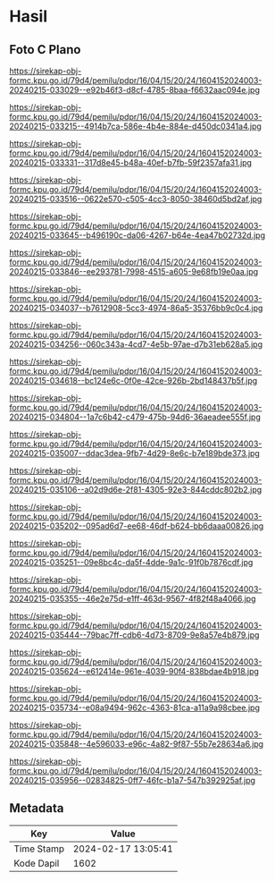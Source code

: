 # Hasil

## Foto C Plano

https://sirekap-obj-formc.kpu.go.id/79d4/pemilu/pdpr/16/04/15/20/24/1604152024003-20240215-033029--e92b46f3-d8cf-4785-8baa-f6632aac094e.jpg

https://sirekap-obj-formc.kpu.go.id/79d4/pemilu/pdpr/16/04/15/20/24/1604152024003-20240215-033215--4914b7ca-586e-4b4e-884e-d450dc0341a4.jpg

https://sirekap-obj-formc.kpu.go.id/79d4/pemilu/pdpr/16/04/15/20/24/1604152024003-20240215-033331--317d8e45-b48a-40ef-b7fb-59f2357afa31.jpg

https://sirekap-obj-formc.kpu.go.id/79d4/pemilu/pdpr/16/04/15/20/24/1604152024003-20240215-033516--0622e570-c505-4cc3-8050-38460d5bd2af.jpg

https://sirekap-obj-formc.kpu.go.id/79d4/pemilu/pdpr/16/04/15/20/24/1604152024003-20240215-033645--b496190c-da06-4267-b64e-4ea47b02732d.jpg

https://sirekap-obj-formc.kpu.go.id/79d4/pemilu/pdpr/16/04/15/20/24/1604152024003-20240215-033846--ee293781-7998-4515-a605-9e68fb19e0aa.jpg

https://sirekap-obj-formc.kpu.go.id/79d4/pemilu/pdpr/16/04/15/20/24/1604152024003-20240215-034037--b7612908-5cc3-4974-86a5-35376bb9c0c4.jpg

https://sirekap-obj-formc.kpu.go.id/79d4/pemilu/pdpr/16/04/15/20/24/1604152024003-20240215-034256--060c343a-4cd7-4e5b-97ae-d7b31eb628a5.jpg

https://sirekap-obj-formc.kpu.go.id/79d4/pemilu/pdpr/16/04/15/20/24/1604152024003-20240215-034618--bc124e6c-0f0e-42ce-926b-2bd148437b5f.jpg

https://sirekap-obj-formc.kpu.go.id/79d4/pemilu/pdpr/16/04/15/20/24/1604152024003-20240215-034804--1a7c6b42-c479-475b-94d6-36aeadee555f.jpg

https://sirekap-obj-formc.kpu.go.id/79d4/pemilu/pdpr/16/04/15/20/24/1604152024003-20240215-035007--ddac3dea-9fb7-4d29-8e6c-b7e189bde373.jpg

https://sirekap-obj-formc.kpu.go.id/79d4/pemilu/pdpr/16/04/15/20/24/1604152024003-20240215-035106--a02d9d6e-2f81-4305-92e3-844cddc802b2.jpg

https://sirekap-obj-formc.kpu.go.id/79d4/pemilu/pdpr/16/04/15/20/24/1604152024003-20240215-035202--095ad6d7-ee68-46df-b624-bb6daaa00826.jpg

https://sirekap-obj-formc.kpu.go.id/79d4/pemilu/pdpr/16/04/15/20/24/1604152024003-20240215-035251--09e8bc4c-da5f-4dde-9a1c-91f0b7876cdf.jpg

https://sirekap-obj-formc.kpu.go.id/79d4/pemilu/pdpr/16/04/15/20/24/1604152024003-20240215-035355--46e2e75d-e1ff-463d-9567-4f82f48a4066.jpg

https://sirekap-obj-formc.kpu.go.id/79d4/pemilu/pdpr/16/04/15/20/24/1604152024003-20240215-035444--79bac7ff-cdb6-4d73-8709-9e8a57e4b879.jpg

https://sirekap-obj-formc.kpu.go.id/79d4/pemilu/pdpr/16/04/15/20/24/1604152024003-20240215-035624--e612414e-961e-4039-90f4-838bdae4b918.jpg

https://sirekap-obj-formc.kpu.go.id/79d4/pemilu/pdpr/16/04/15/20/24/1604152024003-20240215-035734--e08a9494-962c-4363-81ca-a11a9a98cbee.jpg

https://sirekap-obj-formc.kpu.go.id/79d4/pemilu/pdpr/16/04/15/20/24/1604152024003-20240215-035848--4e596033-e96c-4a82-9f87-55b7e28634a6.jpg

https://sirekap-obj-formc.kpu.go.id/79d4/pemilu/pdpr/16/04/15/20/24/1604152024003-20240215-035956--02834825-0ff7-46fc-b1a7-547b392925af.jpg


## Metadata

| Key        | Value               |
| ---------- | ------------------- |
| Time Stamp | 2024-02-17 13:05:41 |
| Kode Dapil | 1602                |



